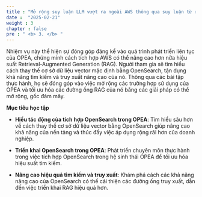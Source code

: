 ```yaml
---
title : "Mở rộng suy luận LLM vượt ra ngoài AWS thông qua suy luận từ xa"
date :  "2025-02-21" 
weight : 3 
chapter : false
pre : " <b> 3. </b> "
---
```


Nhiệm vụ này thể hiện sự đóng góp đáng kể vào quá trình phát triển liên tục của OPEA, chứng minh cách tích hợp AWS có thể nâng cao hơn nữa hiệu suất Retrieval-Augmented Generation (RAG). Người tham gia sẽ tìm hiểu cách thay thế cơ sở dữ liệu vector mặc định bằng OpenSearch, tận dụng khả năng tìm kiếm và truy xuất nâng cao của nó. Thông qua các bài tập thực hành, họ sẽ đóng góp vào việc mở rộng các trường hợp sử dụng của OPEA và tối ưu hóa các đường ống RAG của nó bằng các giải pháp có thể mở rộng, gốc đám mây.

**Mục tiêu học tập**
+ **Hiểu tác động của tích hợp OpenSearch trong OPEA**: Tìm hiểu sâu hơn về cách thay thế cơ sở dữ liệu vector bằng OpenSearch giúp nâng cao khả năng của nền tảng và thúc đẩy việc áp dụng rộng rãi hơn của doanh nghiệp.

+ **Triển khai OpenSearch trong OPEA**: Phát triển chuyên môn thực hành trong việc tích hợp OpenSearch trong hệ sinh thái OPEA để tối ưu hóa hiệu suất tìm kiếm.

+ **Nâng cao hiệu quả tìm kiếm và truy xuất**: Khám phá cách các khả năng nâng cao của OpenSearch có thể cải thiện các đường ống truy xuất, dẫn đến việc triển khai RAG hiệu quả hơn.